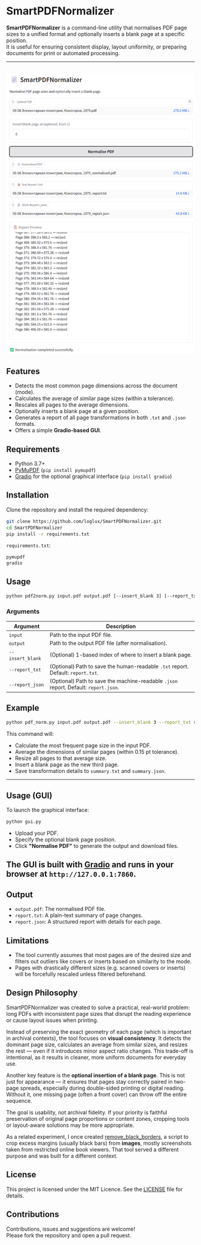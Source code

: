 # SmartPDFNormalizer

**SmartPDFNormalizer** is a command-line utility that normalises PDF page sizes to a unified format and optionally inserts a blank page at a specific position.  
It is useful for ensuring consistent display, layout uniformity, or preparing documents for print or automated processing.

---
![GUI screenshot](screenshots/gui.png)
---

## Features

- Detects the most common page dimensions across the document (mode).
- Calculates the average of similar page sizes (within a tolerance).
- Rescales all pages to the average dimensions.
- Optionally inserts a blank page at a given position.
- Generates a report of all page transformations in both `.txt` and `.json` formats.
- Offers a simple **Gradio-based GUI**.

## Requirements

- Python 3.7+
- [PyMuPDF](https://pymupdf.readthedocs.io/en/latest/) (`pip install pymupdf`)
- [Gradio](https://gradio.app/) for the optional graphical interface (`pip install gradio`)

## Installation

Clone the repository and install the required dependency:

```bash
git clone https://github.com/loglux/SmartPDFNormalizer.git
cd SmartPDFNormalizer
pip install -r requirements.txt
```

`requirements.txt`:
```
pymupdf
gradio
```

## Usage

```bash
python pdf2norm.py input.pdf output.pdf [--insert_blank 3] [--report_txt my_report.txt] [--report_json my_report.json]
```

### Arguments

| Argument           | Description                                                                          |
|--------------------|--------------------------------------------------------------------------------------|
| `input`            | Path to the input PDF file.                                                         |
| `output`           | Path to the output PDF file (after normalisation).                                  |
| `--insert_blank`   | (Optional) 1-based index of where to insert a blank page.                           |
| `--report_txt`     | (Optional) Path to save the human-readable `.txt` report. Default: `report.txt`.    |
| `--report_json`    | (Optional) Path to save the machine-readable `.json` report. Default: `report.json`.|

## Example

```bash
python pdf_norm.py input.pdf output.pdf --insert_blank 3 --report_txt summary.txt --report_json summary.json
```

This command will:
- Calculate the most frequent page size in the input PDF.
- Average the dimensions of similar pages (within 0.15 pt tolerance).
- Resize all pages to that average size.
- Insert a blank page as the new third page.
- Save transformation details to `summary.txt` and `summary.json`.

---
## Usage (GUI)

To launch the graphical interface:

```bash
python gui.py
```

- Upload your PDF.
- Specify the optional blank page position.
- Click **"Normalise PDF"** to generate the output and download files.

The GUI is built with [Gradio](https://gradio.app/) and runs in your browser at `http://127.0.0.1:7860`.
---

## Output

- `output.pdf`: The normalised PDF file.
- `report.txt`: A plain-text summary of page changes.
- `report.json`: A structured report with details for each page.

## Limitations

- The tool currently assumes that most pages are of the desired size and filters out outliers like covers or inserts based on similarity to the mode.
- Pages with drastically different sizes (e.g. scanned covers or inserts) will be forcefully rescaled unless filtered beforehand.

## Design Philosophy

SmartPDFNormalizer was created to solve a practical, real-world problem: long PDFs with inconsistent page sizes that disrupt the reading experience or cause layout issues when printing.

Instead of preserving the exact geometry of each page (which is important in archival contexts), the tool focuses on **visual consistency**. It detects the dominant page size, calculates an average from similar sizes, and resizes the rest — even if it introduces minor aspect ratio changes. This trade-off is intentional, as it results in cleaner, more uniform documents for everyday use.

Another key feature is the **optional insertion of a blank page**. This is not just for appearance — it ensures that pages stay correctly paired in two-page spreads, especially during double-sided printing or digital reading. Without it, one missing page (often a front cover) can throw off the entire sequence.

The goal is usability, not archival fidelity. If your priority is faithful preservation of original page proportions or content zones, cropping tools or layout-aware solutions may be more appropriate.

As a related experiment, I once created [remove_black_borders](https://github.com/loglux/remove_black_borders), a script to crop excess margins (usually black bars) from **images**, mostly screenshots taken from restricted online book viewers. That tool served a different purpose and was built for a different context.

## License

This project is licensed under the MIT Licence. See the [LICENSE](LICENSE) file for details.

## Contributions

Contributions, issues and suggestions are welcome!  
Please fork the repository and open a pull request.
